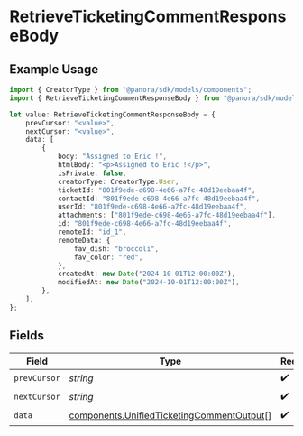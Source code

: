 # RetrieveTicketingCommentResponseBody

## Example Usage

```typescript
import { CreatorType } from "@panora/sdk/models/components";
import { RetrieveTicketingCommentResponseBody } from "@panora/sdk/models/operations";

let value: RetrieveTicketingCommentResponseBody = {
    prevCursor: "<value>",
    nextCursor: "<value>",
    data: [
        {
            body: "Assigned to Eric !",
            htmlBody: "<p>Assigned to Eric !</p>",
            isPrivate: false,
            creatorType: CreatorType.User,
            ticketId: "801f9ede-c698-4e66-a7fc-48d19eebaa4f",
            contactId: "801f9ede-c698-4e66-a7fc-48d19eebaa4f",
            userId: "801f9ede-c698-4e66-a7fc-48d19eebaa4f",
            attachments: ["801f9ede-c698-4e66-a7fc-48d19eebaa4f"],
            id: "801f9ede-c698-4e66-a7fc-48d19eebaa4f",
            remoteId: "id_1",
            remoteData: {
                fav_dish: "broccoli",
                fav_color: "red",
            },
            createdAt: new Date("2024-10-01T12:00:00Z"),
            modifiedAt: new Date("2024-10-01T12:00:00Z"),
        },
    ],
};
```

## Fields

| Field                                                                                                  | Type                                                                                                   | Required                                                                                               | Description                                                                                            |
| ------------------------------------------------------------------------------------------------------ | ------------------------------------------------------------------------------------------------------ | ------------------------------------------------------------------------------------------------------ | ------------------------------------------------------------------------------------------------------ |
| `prevCursor`                                                                                           | *string*                                                                                               | :heavy_check_mark:                                                                                     | N/A                                                                                                    |
| `nextCursor`                                                                                           | *string*                                                                                               | :heavy_check_mark:                                                                                     | N/A                                                                                                    |
| `data`                                                                                                 | [components.UnifiedTicketingCommentOutput](../../models/components/unifiedticketingcommentoutput.md)[] | :heavy_check_mark:                                                                                     | N/A                                                                                                    |